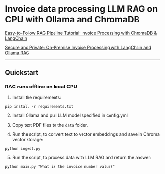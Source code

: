 # Invoice data processing LLM RAG on CPU with Ollama and ChromaDB


<a href="https://www.youtube.com/watch?v=Higmr8qMoNk" target="_blank">Easy-to-Follow RAG Pipeline Tutorial: Invoice Processing with ChromaDB & LangChain</a>

<a href="https://www.youtube.com/watch?v=mONpftuo02M" target="_blank">Secure and Private: On-Premise Invoice Processing with LangChain and Ollama RAG</a>

___

## Quickstart

### RAG runs offline on local CPU
   
1. Install the requirements: 

```
pip install -r requirements.txt
```

2. Install Ollama and pull LLM model specified in config.yml

3. Copy text PDF files to the `data` folder.
   
4. Run the script, to convert text to vector embeddings and save in Chroma vector storage: 

```
python ingest.py
```

5. Run the script, to process data with LLM RAG and return the answer: 

```
python main.py "What is the invoice number value?"
```
